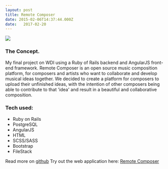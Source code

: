 ```yaml
---
layout: post
title: Remote Composer
date: 2015-02-06T14:37:44.000Z
date:   2017-02-20
---
```

<img src="https://i.imgur.com/6ev1EUd.png" class="fit image">




<!-- https://imgur.com/a/FwqJ7 -->

### The Concept.

My final project on WDI using a Ruby of Rails backend and AngularJS front-end framework. Remote Composer is an open source music composition platform, for composers and artists who want to collaborate and develop musical ideas together. We decided to create a platform for composers to upload their unfinished ideas, with the intention of other composers being able to contribute to that 'idea' and result in a beautiful and collaborative composition.

### Tech used:

<ul>
<li>Ruby on Rails</li>
<li>PostgreSQL</li>
<li>AngularJS</li>
<li>HTML</li>
<li>SCSS/SASS</li>
<li>Bootstrap</li>
<li>FileStack</li>
</ul>


Read more on [github](https://github.com/jgburton/wdi_project_4_api)
Try out the web application here: [Remote Composer](https://remotecomposer.herokuapp.com/)

